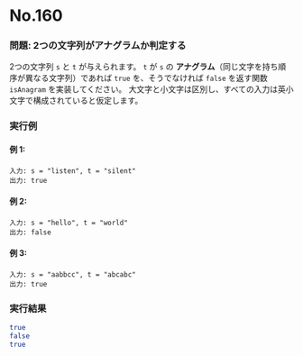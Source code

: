 # No.160

### 問題: 2つの文字列がアナグラムか判定する

2つの文字列 `s` と `t` が与えられます。
`t` が `s` の **アナグラム**（同じ文字を持ち順序が異なる文字列）であれば `true` を、そうでなければ `false` を返す関数 `isAnagram` を実装してください。
大文字と小文字は区別し、すべての入力は英小文字で構成されていると仮定します。

### 実行例

#### 例 1:

```
入力: s = "listen", t = "silent"
出力: true
```

#### 例 2:

```
入力: s = "hello", t = "world"
出力: false
```

#### 例 3:

```
入力: s = "aabbcc", t = "abcabc"
出力: true
```

### 実行結果

```sh
true
false
true
```
